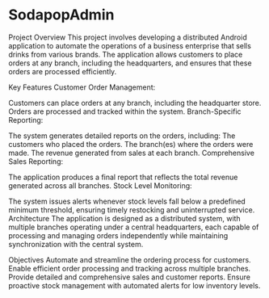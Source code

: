 # SodapopAdmin
Project Overview
This project involves developing a distributed Android application to automate the operations of a business enterprise that sells drinks from various brands. The application allows customers to place orders at any branch, including the headquarters, and ensures that these orders are processed efficiently.

Key Features
Customer Order Management:

Customers can place orders at any branch, including the headquarter store.
Orders are processed and tracked within the system.
Branch-Specific Reporting:

The system generates detailed reports on the orders, including:
The customers who placed the orders.
The branch(es) where the orders were made.
The revenue generated from sales at each branch.
Comprehensive Sales Reporting:

The application produces a final report that reflects the total revenue generated across all branches.
Stock Level Monitoring:

The system issues alerts whenever stock levels fall below a predefined minimum threshold, ensuring timely restocking and uninterrupted service.
Architecture
The application is designed as a distributed system, with multiple branches operating under a central headquarters, each capable of processing and managing orders independently while maintaining synchronization with the central system.

Objectives
Automate and streamline the ordering process for customers.
Enable efficient order processing and tracking across multiple branches.
Provide detailed and comprehensive sales and customer reports.
Ensure proactive stock management with automated alerts for low inventory levels.
